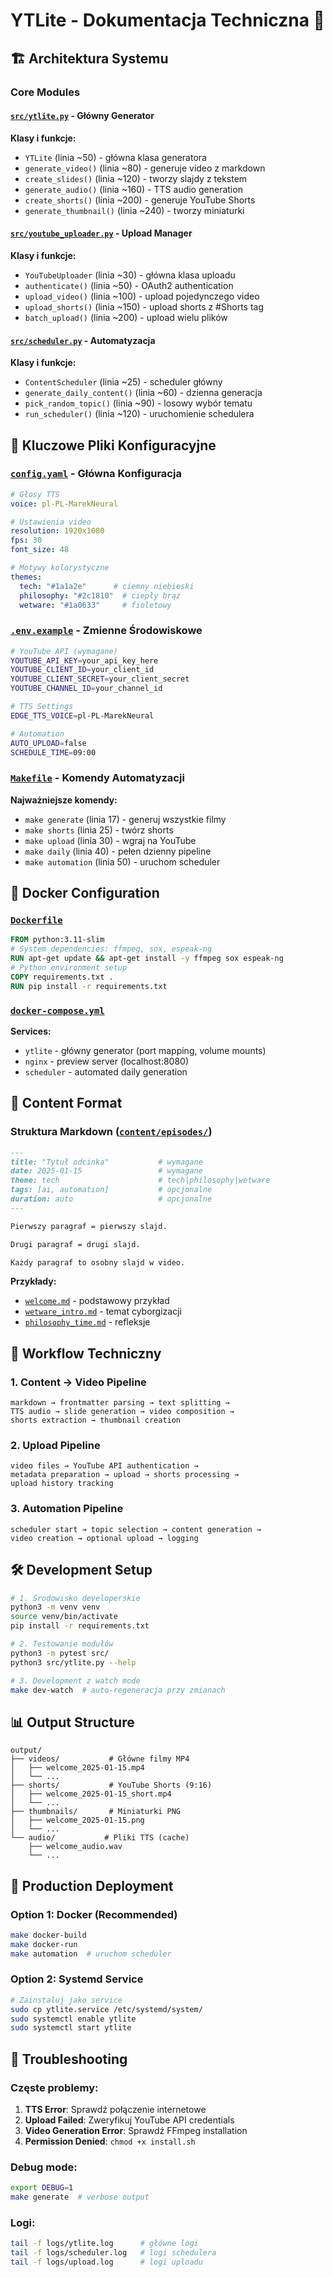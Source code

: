 # YTLite - Dokumentacja Techniczna 📖

## 🏗️ Architektura Systemu

### Core Modules

#### [`src/ytlite.py`](src/ytlite.py) - Główny Generator
**Klasy i funkcje:**
- `YTLite` (linia ~50) - główna klasa generatora
- `generate_video()` (linia ~80) - generuje video z markdown
- `create_slides()` (linia ~120) - tworzy slajdy z tekstem
- `generate_audio()` (linia ~160) - TTS audio generation
- `create_shorts()` (linia ~200) - generuje YouTube Shorts
- `generate_thumbnail()` (linia ~240) - tworzy miniaturki

#### [`src/youtube_uploader.py`](src/youtube_uploader.py) - Upload Manager
**Klasy i funkcje:**
- `YouTubeUploader` (linia ~30) - główna klasa uploadu
- `authenticate()` (linia ~50) - OAuth2 authentication
- `upload_video()` (linia ~100) - upload pojedynczego video
- `upload_shorts()` (linia ~150) - upload shorts z #Shorts tag
- `batch_upload()` (linia ~200) - upload wielu plików

#### [`src/scheduler.py`](src/scheduler.py) - Automatyzacja
**Klasy i funkcje:**
- `ContentScheduler` (linia ~25) - scheduler główny
- `generate_daily_content()` (linia ~60) - dzienna generacja
- `pick_random_topic()` (linia ~90) - losowy wybór tematu
- `run_scheduler()` (linia ~120) - uruchomienie schedulera

## 📁 Kluczowe Pliki Konfiguracyjne

### [`config.yaml`](config.yaml) - Główna Konfiguracja 
```yaml
# Głosy TTS
voice: pl-PL-MarekNeural

# Ustawienia video
resolution: 1920x1080
fps: 30
font_size: 48

# Motywy kolorystyczne
themes:
  tech: "#1a1a2e"      # ciemny niebieski
  philosophy: "#2c1810"  # ciepły brąz
  wetware: "#1a0633"     # fioletowy
```

### [`.env.example`](.env.example) - Zmienne Środowiskowe
```bash
# YouTube API (wymagane)
YOUTUBE_API_KEY=your_api_key_here
YOUTUBE_CLIENT_ID=your_client_id
YOUTUBE_CLIENT_SECRET=your_client_secret
YOUTUBE_CHANNEL_ID=your_channel_id

# TTS Settings
EDGE_TTS_VOICE=pl-PL-MarekNeural

# Automation
AUTO_UPLOAD=false
SCHEDULE_TIME=09:00
```

### [`Makefile`](Makefile) - Komendy Automatyzacji
**Najważniejsze komendy:**
- `make generate` (linia 17) - generuj wszystkie filmy
- `make shorts` (linia 25) - twórz shorts
- `make upload` (linia 30) - wgraj na YouTube
- `make daily` (linia 40) - pełen dzienny pipeline
- `make automation` (linia 50) - uruchom scheduler

## 🐳 Docker Configuration

### [`Dockerfile`](Dockerfile)
```dockerfile
FROM python:3.11-slim
# System dependencies: ffmpeg, sox, espeak-ng
RUN apt-get update && apt-get install -y ffmpeg sox espeak-ng
# Python environment setup
COPY requirements.txt .
RUN pip install -r requirements.txt
```

### [`docker-compose.yml`](docker-compose.yml)
**Services:**
- `ytlite` - główny generator (port mapping, volume mounts)
- `nginx` - preview server (localhost:8080)
- `scheduler` - automated daily generation

## 📝 Content Format

### Struktura Markdown ([`content/episodes/`](content/episodes/))

```markdown
---
title: "Tytuł odcinka"           # wymagane
date: 2025-01-15                 # wymagane  
theme: tech                      # tech|philosophy|wetware
tags: [ai, automation]           # opcjonalne
duration: auto                   # opcjonalne
---

Pierwszy paragraf = pierwszy slajd.

Drugi paragraf = drugi slajd.

Każdy paragraf to osobny slajd w video.
```

**Przykłady:**
- [`welcome.md`](content/episodes/welcome.md) - podstawowy przykład
- [`wetware_intro.md`](content/episodes/wetware_intro.md) - temat cyborgizacji
- [`philosophy_time.md`](content/episodes/philosophy_time.md) - refleksje

## 🔧 Workflow Techniczny

### 1. Content → Video Pipeline
```
markdown → frontmatter parsing → text splitting → 
TTS audio → slide generation → video composition → 
shorts extraction → thumbnail creation
```

### 2. Upload Pipeline  
```
video files → YouTube API authentication → 
metadata preparation → upload → shorts processing → 
upload history tracking
```

### 3. Automation Pipeline
```
scheduler start → topic selection → content generation → 
video creation → optional upload → logging
```

## 🛠️ Development Setup

```bash
# 1. Środowisko developerskie
python3 -m venv venv
source venv/bin/activate
pip install -r requirements.txt

# 2. Testowanie modułów
python3 -m pytest src/
python3 src/ytlite.py --help

# 3. Development z watch mode
make dev-watch  # auto-regeneracja przy zmianach
```

## 📊 Output Structure

```
output/
├── videos/           # Główne filmy MP4
│   ├── welcome_2025-01-15.mp4
│   └── ...
├── shorts/           # YouTube Shorts (9:16)
│   ├── welcome_2025-01-15_short.mp4  
│   └── ...
├── thumbnails/       # Miniaturki PNG
│   ├── welcome_2025-01-15.png
│   └── ...
└── audio/           # Pliki TTS (cache)
    ├── welcome_audio.wav
    └── ...
```

## 🚀 Production Deployment

### Option 1: Docker (Recommended)
```bash
make docker-build
make docker-run
make automation  # uruchom scheduler
```

### Option 2: Systemd Service
```bash
# Zainstaluj jako service
sudo cp ytlite.service /etc/systemd/system/
sudo systemctl enable ytlite
sudo systemctl start ytlite
```

## 🐛 Troubleshooting

### Częste problemy:

1. **TTS Error**: Sprawdź połączenie internetowe
2. **Upload Failed**: Zweryfikuj YouTube API credentials  
3. **Video Generation Error**: Sprawdź FFmpeg installation
4. **Permission Denied**: `chmod +x install.sh`

### Debug mode:
```bash
export DEBUG=1
make generate  # verbose output
```

### Logi:
```bash
tail -f logs/ytlite.log      # główne logi
tail -f logs/scheduler.log   # logi schedulera  
tail -f logs/upload.log      # logi uploadu
```
